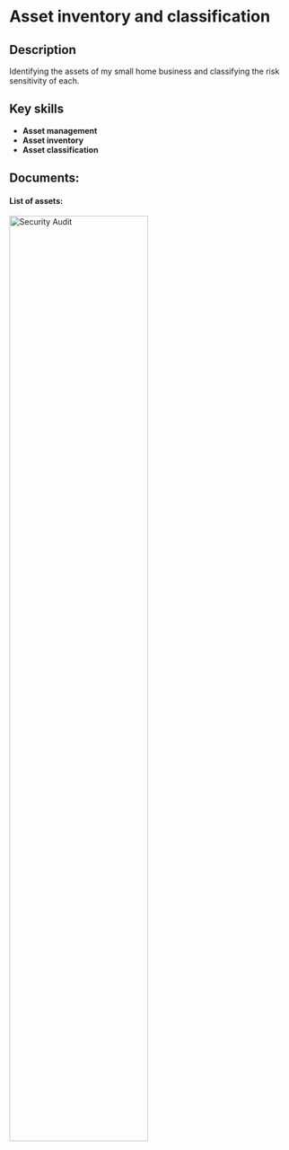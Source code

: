 <h1>Asset inventory and classification</h1>

<h2>Description</h2>
Identifying the assets of my small home business and classifying the risk sensitivity of each. 
<br />


<h2>Key skills</h2>

- <b>Asset management</b> 
- <b>Asset inventory</b>
- <b>Asset classification</b>

<h2>Documents:</h2>

 <h4>
List of assets: </h4>
<img src="https://imgur.com/JajlCka.png" height="65%" width="70%" alt="Security Audit"/>
